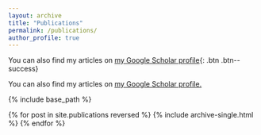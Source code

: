 ```yaml
---
layout: archive
title: "Publications"
permalink: /publications/
author_profile: true
---
```


You can also find my articles on [my Google Scholar profile](https://scholar.google.com.br/citations?user=6Txu3hwAAAAJ&hl=en){: .btn .btn--success}

You can also find my articles on <u><a href="{{author.googlescholar}}">my Google Scholar profile</a>.</u>


{% include base_path %}

{% for post in site.publications reversed %}
  {% include archive-single.html %}
{% endfor %}
